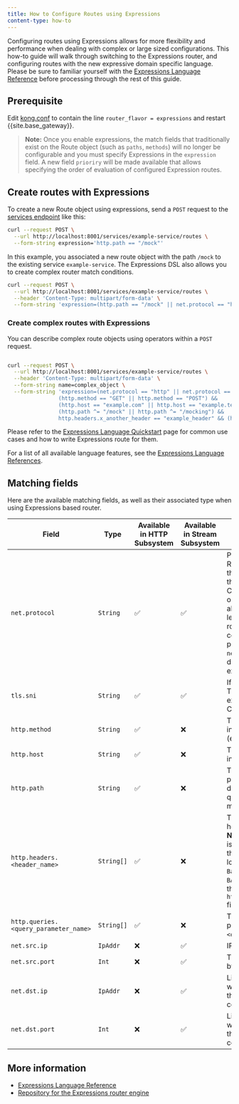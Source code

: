 ```yaml
---
title: How to Configure Routes using Expressions
content-type: how-to
---
```


Configuring routes using Expressions allows for more flexibility and performance
when dealing with complex or large sized configurations.
This how-to guide will walk through switching to the Expressions router, and configuring routes with the new expressive domain specific language.
Please be sure to familiar yourself with the [Expressions Language Reference](/gateway/latest/reference/expressions-language/overview/)
before processing through the rest of this guide.

## Prerequisite

Edit [kong.conf](/gateway/latest/production/kong-conf/) to contain the line `router_flavor = expressions` and restart {{site.base_gateway}}.
> **Note:** Once you enable expressions, the match fields that traditionally exist on the Route object (such as `paths`, `methods`) will no longer
  be configurable and you must specify Expressions in the `expression` field. A new field `prioriry` will be made available
  that allows specifying the order of evaluation of configured Expression routes.

## Create routes with Expressions

To create a new Route object using expressions, send a `POST` request to the [services endpoint](/gateway/latest/admin-api/#update-route) like this:
```sh
curl --request POST \
  --url http://localhost:8001/services/example-service/routes \
  --form-string expression='http.path == "/mock"'
```

In this example, you associated a new route object with the path `/mock` to the existing service `example-service`.
The Expressions DSL also allows you to create complex router match conditions.

```sh
curl --request POST \
  --url http://localhost:8001/services/example-service/routes \
  --header 'Content-Type: multipart/form-data' \
  --form-string 'expression=(http.path == "/mock" || net.protocol == "https")'
```

### Create complex routes with Expressions

You can describe complex route objects using operators within a `POST` request.

```sh

curl --request POST \
  --url http://localhost:8001/services/example-service/routes \
  --header 'Content-Type: multipart/form-data' \
  --form-string name=complex_object \
  --form-string 'expression=(net.protocol == "http" || net.protocol == "https") &&
                (http.method == "GET" || http.method == "POST") &&
                (http.host == "example.com" || http.host == "example.test") &&
                (http.path ^= "/mock" || http.path ^= "/mocking") &&
                http.headers.x_another_header == "example_header" && (http.headers.x_my_header == "example" || http.headers.x_my_header == "example2")'
```

Please refer to the [Expressions Language Quickstart](/gateway/latest/reference/expressions-language/quickstart/#examples-http) page for common use cases
and how to write Expressions route for them.

For a list of all available language features, see the [Expressions Language References](/gateway/latest/reference/expressions-language/language-references/).

## Matching fields

Here are the available matching fields, as well as their associated type when using Expressions based router.

| Field                                 | Type       | Available in HTTP Subsystem | Available in Stream Subsystem | Description                                                                                                                                                                                                                                                                                                            |
|---------------------------------------|------------|-----------------------------|-------------------------------|------------------------------------------------------------------------------------------------------------------------------------------------------------------------------------------------------------------------------------------------------------------------------------------------------------------------|
| `net.protocol`                        | `String`   | ✅                           | ✅                             | Protocol of the route. Roughly equivalent to the `protocols` field on the `Route` entity. **Note:** Configured `protocols` on the `Route` entity are always added to the top level of the generated route but additional constraints can be provided by using the `net.prococol` field directly inside the expression. |
| `tls.sni`                             | `String`   | ✅                           | ✅                             | If the connection is over TLS, the `server_name` extention from the ClientHello packet.                                                                                                                                                                                                                                |
| `http.method`                         | `String`   | ✅                           | ❌                             | The method of the incoming HTTP request. (e.g. `"GET"`, `"POST"`)                                                                                                                                                                                                                                                      |
| `http.host`                           | `String`   | ✅                           | ❌                             | The `Host` header of the incoming HTTP request.                                                                                                                                                                                                                                                                        |
| `http.path`                           | `String`   | ✅                           | ❌                             | The normalized request path. This field value does **not** contain any query parameters that might exist.                                                                                                                                                                                                              |
| `http.headers.<header_name>`          | `String[]` | ✅                           | ❌                             | The value(s) of request header `<header_name>`. **Note:** The header name is always normalized to the underscore and lowercase form, so `Foo-Bar`, `Foo_Bar` and `fOo-BAr` all becomes value of the `http.headers.foo_bar` field.                                                                                      |
| `http.queries.<query_parameter_name>` | `String[]` | ✅                           | ❌                             | The value(s) of query parameter `<query_parameter_name>`.                                                                                                                                                                                                                                                              |
| `net.src.ip`                          | `IpAddr`   | ❌                           | ✅                             | IP address of the client.                                                                                                                                                                                                                                                                                              |
| `net.src.port`                        | `Int`      | ❌                           | ✅                             | The port number using by the client to connect.                                                                                                                                                                                                                                                                        |
| `net.dst.ip`                          | `IpAddr`   | ❌                           | ✅                             | Listening IP address where Kong accepted the incoming connection.                                                                                                                                                                                                                                                      |
| `net.dst.port`                        | `Int`      | ❌                           | ✅                             | Listening port number where Kong accepted the incoming connection.                                                                                                                                                                                                                                                     |

## More information

* [Expressions Language Reference](/gateway/latest/reference/expressions-language/overview/)
* [Repository for the Expressions router engine](https://github.com/Kong/atc-router)

